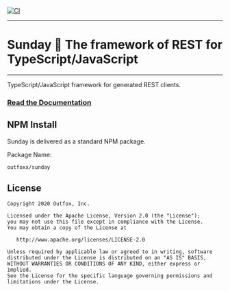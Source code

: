 [![CI](https://github.com/outfoxx/sunday-js/actions/workflows/ci.yml/badge.svg)](https://github.com/outfoxx/sunday-js/actions/workflows/ci.yml)

---

# Sunday 🙏 The framework of REST for TypeScript/JavaScript

---

TypeScript/JavaScript framework for generated REST clients.

### [Read the Documentation](https://outfoxx.github.io/sunday)

## NPM Install

Sunday is delivered as a standard NPM package.

Package Name:

    outfoxx/sunday

## License

    Copyright 2020 Outfox, Inc.

    Licensed under the Apache License, Version 2.0 (the "License");
    you may not use this file except in compliance with the License.
    You may obtain a copy of the License at

       http://www.apache.org/licenses/LICENSE-2.0

    Unless required by applicable law or agreed to in writing, software
    distributed under the License is distributed on an "AS IS" BASIS,
    WITHOUT WARRANTIES OR CONDITIONS OF ANY KIND, either express or implied.
    See the License for the specific language governing permissions and
    limitations under the License.
